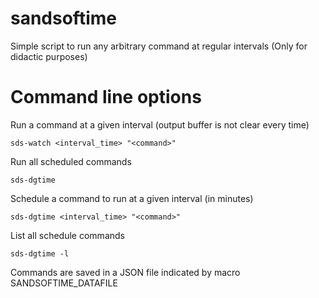 # sandsoftime

Simple script to run any arbitrary command at regular intervals (Only for didactic purposes)

# Command line options


Run a command at a given interval (output buffer is not clear every time)
```
sds-watch <interval_time> "<command>"
```


Run all scheduled commands
```
sds-dgtime
```


Schedule a command to run at a given interval (in minutes)
```
sds-dgtime <interval_time> "<command>"
```

List all schedule commands
```
sds-dgtime -l
```

Commands are saved in a JSON file indicated by macro SANDSOFTIME_DATAFILE